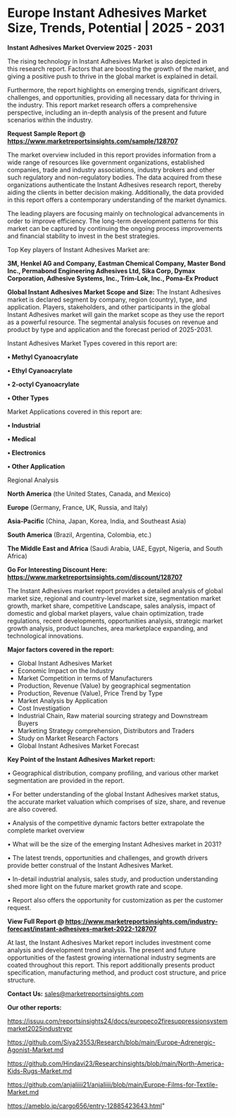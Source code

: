 # Europe Instant Adhesives Market Size, Trends, Potential | 2025 - 2031

<Strong> Instant Adhesives Market Overview 2025 - 2031</strong>

The rising technology in Instant Adhesives Market is also depicted in this research report. Factors that are boosting the growth of the market, and giving a positive push to thrive in the global market is explained in detail.

Furthermore, the report highlights on emerging trends, significant drivers, challenges, and opportunities, providing all necessary data for thriving in the industry. This report market research offers a comprehensive perspective, including an in-depth analysis of the present and future scenarios within the industry.

<strong>Request Sample Report @ <a href=https://www.marketreportsinsights.com/sample/128707>https://www.marketreportsinsights.com/sample/128707</a></strong>

The market overview included in this report provides information from a wide range of resources like government organizations, established companies, trade and industry associations, industry brokers and other such regulatory and non-regulatory bodies. The data acquired from these organizations authenticate the Instant Adhesives research report, thereby aiding the clients in better decision making. Additionally, the data provided in this report offers a contemporary understanding of the market dynamics.

The leading players are focusing mainly on technological advancements in order to improve efficiency. The long-term development patterns for this market can be captured by continuing the ongoing process improvements and financial stability to invest in the best strategies.

Top Key players of Instant Adhesives Market are:

<strong>3M, Henkel AG and Company, Eastman Chemical Company, Master Bond Inc., Permabond Engineering Adhesives Ltd, Sika Corp, Dymax Corporation, Adhesive Systems, Inc., Trim-Lok, Inc., Poma-Ex Product</strong>

<strong><b>Global Instant Adhesives Market Scope and Size:</b></strong>
The Instant Adhesives market is declared segment by company, region (country), type, and application. Players, stakeholders, and other participants in the global Instant Adhesives market will gain the market scope as they use the report as a powerful resource. The segmental analysis focuses on revenue and product by type and application and the forecast period of 2025-2031.

Instant Adhesives Market Types covered in this report are:

<strong>• Methyl Cyanoacrylate

• Ethyl Cyanoacrylate

• 2-octyl Cyanoacrylate

• Other Types</strong>

Market Applications covered in this report are:

<strong>• Industrial

• Medical

• Electronics

• Other Application</strong> 

Regional Analysis

<strong>North America</strong> (the United States, Canada, and Mexico)

<strong>Europe</strong> (Germany, France, UK, Russia, and Italy)

<strong>Asia-Pacific</strong> (China, Japan, Korea, India, and Southeast Asia)

<strong>South America</strong> (Brazil, Argentina, Colombia, etc.)

<strong>The Middle East and Africa</strong> (Saudi Arabia, UAE, Egypt, Nigeria, and South Africa)

<strong>Go For Interesting Discount Here: <a href=https://www.marketreportsinsights.com/discount/128707>https://www.marketreportsinsights.com/discount/128707</a></strong>

The Instant Adhesives market report provides a detailed analysis of global market size, regional and country-level market size, segmentation market growth, market share, competitive Landscape, sales analysis, impact of domestic and global market players, value chain optimization, trade regulations, recent developments, opportunities analysis, strategic market growth analysis, product launches, area marketplace expanding, and technological innovations.

<strong><b>Major factors covered in the report:</b></strong>
<ul>
  <li>Global Instant Adhesives Market </li>
  <li>Economic Impact on the Industry</li>
  <li>Market Competition in terms of Manufacturers</li>
  <li>Production, Revenue (Value) by geographical segmentation</li>
  <li>Production, Revenue (Value), Price Trend by Type</li>
  <li>Market Analysis by Application</li>
  <li>Cost Investigation</li>
  <li>Industrial Chain, Raw material sourcing strategy and Downstream Buyers</li>
  <li>Marketing Strategy comprehension, Distributors and Traders</li>
  <li>Study on Market Research Factors</li>
  <li>Global Instant Adhesives Market Forecast</li>
</ul>

<strong><b>Key Point of the Instant Adhesives Market report:</b></strong>

• Geographical distribution, company profiling, and various other market segmentation are provided in the report.

• For better understanding of the global Instant Adhesives market status, the accurate market valuation which comprises of size, share, and revenue are also covered.

• Analysis of the competitive dynamic factors better extrapolate the complete market overview

• What will be the size of the emerging Instant Adhesives market in 2031?

• The latest trends, opportunities and challenges, and growth drivers provide better construal of the Instant Adhesives Market.

• In-detail industrial analysis, sales study, and production understanding shed more light on the future market growth rate and scope.

• Report also offers the opportunity for customization as per the customer request.

<strong><b>View Full Report @ <a href=https://www.marketreportsinsights.com/industry-forecast/instant-adhesives-market-2022-128707>https://www.marketreportsinsights.com/industry-forecast/instant-adhesives-market-2022-128707</a></b></strong>


At last, the Instant Adhesives Market report includes investment come analysis and development trend analysis. The present and future opportunities of the fastest growing international industry segments are coated throughout this report. This report additionally presents product specification, manufacturing method, and product cost structure, and price structure.

<strong>Contact Us:</strong>
sales@marketreportsinsights.com

<strong>Our other reports:</strong>

<a href=https://issuu.com/reportsinsights24/docs/europeco2firesuppressionsystemmarket2025industrypr>https://issuu.com/reportsinsights24/docs/europeco2firesuppressionsystemmarket2025industrypr</a>

<a href=https://github.com/Siya23553/Research/blob/main/Europe-Adrenergic-Agonist-Market.md>https://github.com/Siya23553/Research/blob/main/Europe-Adrenergic-Agonist-Market.md</a>

<a href=https://github.com/Hindavi23/Researchinsights/blob/main/North-America-Kids-Rugs-Market.md>https://github.com/Hindavi23/Researchinsights/blob/main/North-America-Kids-Rugs-Market.md</a>

<a href=https://github.com/anjaliiii21/anjaliiii/blob/main/Europe-Films-for-Textile-Market.md>https://github.com/anjaliiii21/anjaliiii/blob/main/Europe-Films-for-Textile-Market.md</a>

<a href=https://ameblo.jp/cargo656/entry-12885423643.html>https://ameblo.jp/cargo656/entry-12885423643.html</a>"

